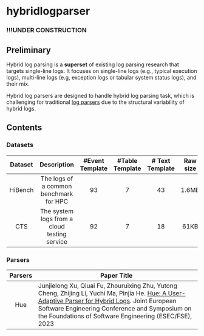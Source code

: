 # hybridlogparser

### !!!UNDER CONSTRUCTION

## Preliminary

Hybrid log parsing is a **superset** of existing log parsing research that targets single-line logs. It focuses on single-line logs (e.g., typical execution logs), multi-line logs (e.g, exception logs or tabular system status logs), and their mix.

Hybrid log parsers are designed to handle hybrid log parsing task, which is challenging for traditional [log parsers](https://github.com/logpai/logparser) due to the structural variability of hybrid logs.

## Contents

### Datasets

| Dataset | Description | #Event Template | #Table Template | # Text Template | Raw size |
| :-------: | :-----------: | :---: | :---: | :---: | :---: |
| HiBench | The logs of a common benchmark for HPC | 93 | 7 | 43 | 1.6MB |
| CTS | The system logs from a cloud testing service | 92 | 7 | 18 | 61KB |

### Parsers

| Parsers | Paper Title |
| :-------: | ----------- |
| Hue| Junjielong Xu, Qiuai Fu, Zhouruixing Zhu, Yutong Cheng, Zhijing Li, Yuchi Ma, Pinjia He. [Hue: A User-Adaptive Parser for Hybrid Logs](https://arxiv.org/abs/2308.07085). Joint European Software Engineering Conference and Symposium on the Foundations of Software Engineering (ESEC/FSE), 2023 |